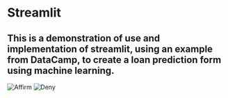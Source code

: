 # Streamlit

## This is a demonstration of use and implementation of streamlit, using an example from DataCamp, to create a loan prediction form using machine learning.
![Affirm](https://github.com/ChadUSF/DSDP/assets/98490531/565bc313-9eba-4d46-aad0-7a89d22611a6)
![Deny](https://github.com/ChadUSF/DSDP/assets/98490531/da81f3f2-b212-4013-88af-80ee23420f80)
